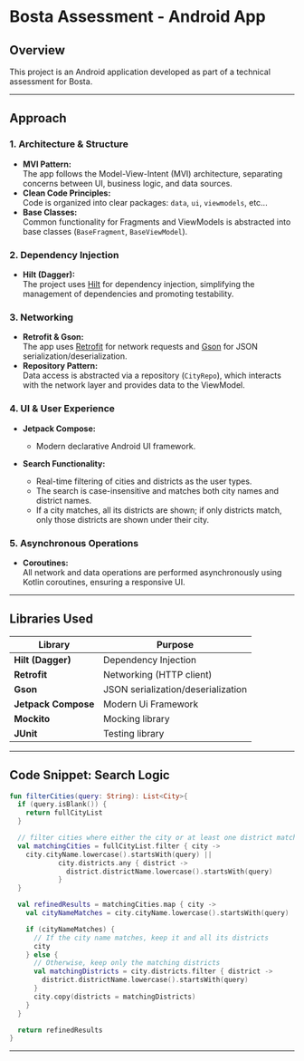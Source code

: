 
# Bosta Assessment - Android App

## Overview

This project is an Android application developed as part of a technical assessment for Bosta.

---

## Approach

### 1. **Architecture & Structure**
- **MVI Pattern:**  
  The app follows the Model-View-Intent (MVI) architecture, separating concerns between UI, business logic, and data sources.
- **Clean Code Principles:**  
  Code is organized into clear packages: `data`, `ui`, `viewmodels`, etc...
- **Base Classes:**  
  Common functionality for Fragments and ViewModels is abstracted into base classes (`BaseFragment`, `BaseViewModel`).

### 2. **Dependency Injection**
- **Hilt (Dagger):**  
  The project uses [Hilt](https://dagger.dev/hilt/) for dependency injection, simplifying the management of dependencies and promoting testability.


### 3. **Networking**
- **Retrofit & Gson:**  
  The app uses [Retrofit](https://square.github.io/retrofit/) for network requests and [Gson](https://github.com/google/gson) for JSON serialization/deserialization.
- **Repository Pattern:**  
  Data access is abstracted via a repository (`CityRepo`), which interacts with the network layer and provides data to the ViewModel.

### 4. **UI & User Experience**
- **Jetpack Compose:**
  - Modern declarative Android UI framework.

- **Search Functionality:**
  - Real-time filtering of cities and districts as the user types.
  - The search is case-insensitive and matches both city names and district names.
  - If a city matches, all its districts are shown; if only districts match, only those districts are shown under their city.

### 5. **Asynchronous Operations**
- **Coroutines:**  
  All network and data operations are performed asynchronously using Kotlin coroutines, ensuring a responsive UI.

---

## Libraries Used

| Library                | Purpose                                      |
|------------------------|----------------------------------------------|
| **Hilt (Dagger)**      | Dependency Injection                         |
| **Retrofit**           | Networking (HTTP client)                     |
| **Gson**               | JSON serialization/deserialization           |
| **Jetpack Compose**    | Modern Ui Framework                          |
| **Mockito**            | Mocking library                              |
| **JUnit**              | Testing library                              |

---


## Code Snippet: Search Logic

```kotlin
fun filterCities(query: String): List<City>{
  if (query.isBlank()) {
    return fullCityList
  }

  // filter cities where either the city or at least one district matches
  val matchingCities = fullCityList.filter { city ->
    city.cityName.lowercase().startsWith(query) ||
            city.districts.any { district ->
              district.districtName.lowercase().startsWith(query)
            }
  }

  val refinedResults = matchingCities.map { city ->
    val cityNameMatches = city.cityName.lowercase().startsWith(query)

    if (cityNameMatches) {
      // If the city name matches, keep it and all its districts
      city
    } else {
      // Otherwise, keep only the matching districts
      val matchingDistricts = city.districts.filter { district ->
        district.districtName.lowercase().startsWith(query)
      }
      city.copy(districts = matchingDistricts)
    }
  }

  return refinedResults
}
```

---

